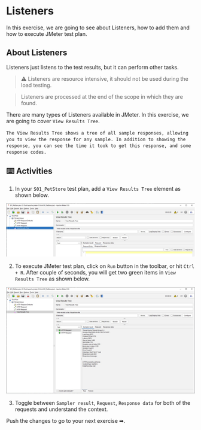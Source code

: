 # Listeners

In this exercise, we are going to see about Listeners, how to add them and how to execute JMeter test plan.

## About Listeners

Listeners just listens to the test results, but it can perform other tasks. 

> ⚠ Listeners are resource intensive, it should not be used during the load testing.

> Listeners are processed at the end of the scope in which they are found.

There are many types of Listeners available in JMeter. In this exercise, we are going to cover `View Results Tree`.

`The View Results Tree shows a tree of all sample responses, allowing you to view the response for any sample. In addition to showing the response, you can see the time it took to get this response, and some response codes.`

## ⌨️ Activities

1. In your `S01_PetStore` test plan, add a `View Results Tree` element as shown below.

![View Results Tree](https://raw.githubusercontent.com/QAInsights/apache-jmeter-course/master/images/40-ViewResultsTree.jpg)

2. To execute JMeter test plan, click on `Run` button in the toolbar, or hit `Ctrl + R`. After couple of seconds, you will get two green items in `View Results Tree` as shown below.

![Success Requests](https://raw.githubusercontent.com/QAInsights/apache-jmeter-course/master/images/50-SuccessRequests.jpg)

3. Toggle between `Sampler result`, `Request`, `Response data` for both of the requests and understand the context.

Push the changes to go to your next exercise ➡.